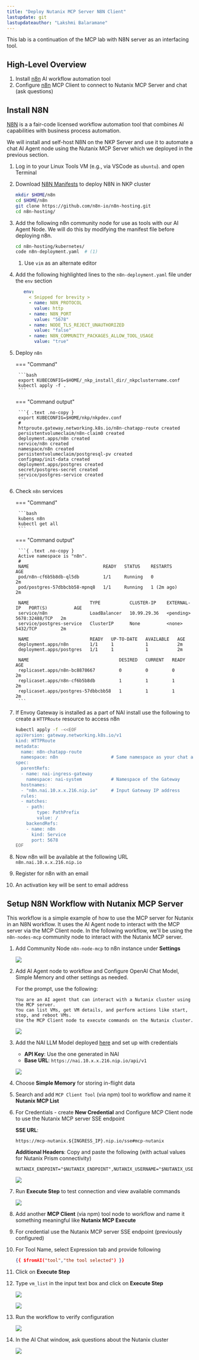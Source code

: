 ```yaml
---
title: "Deploy Nutanix MCP Server N8N Client"
lastupdate: git
lastupdateauthor: "Lakshmi Balaramane"
---
```


This lab is a continuation of the MCP lab with N8N server as an interfacing tool. 


## High-Level Overview

1. Install [n8n](https://n8n.io/) AI workflow automation tool
2. Configure [n8n](https://n8n.io/) MCP Client to connect to Nutanix MCP Server and chat (ask questions)


## Install N8N

[N8N](https://docs.n8n.io/) is a a fair-code licensed workflow automation tool that combines AI capabilities with business process automation.

We will install and self-host N8N on the NKP Server and use it to automate a chat AI Agent node using the Nutanix MCP Server which we deployed in the previous section. 

1. Log in to your Linux Tools VM (e.g., via VSCode as `ubuntu`). and open Terminal
   
2. Download [N8N Manifests](https://github.com/n8n-io/n8n-hosting) to deploy N8N in NKP cluster
   
    ```bash
    mkdir $HOME/n8n
    cd $HOME/n8n
    git clone https://github.com/n8n-io/n8n-hosting.git
    cd n8n-hosting/
    ```

3. Add the following n8n community node for use as tools with our AI Agent Node. We will do this by modifying the manifest file before deploying n8n.
   
    ```bash
    cd n8n-hosting/kubernetes/
    code n8n-deployment.yaml  # (1)  
    ```

    1. Use ``vim`` as an alternate editor

4. Add the following highlighted lines to the ``n8n-deployment.yaml`` file under the ``env`` section
   
    ```yaml hl_lines="9 10"
       env:
         < Snipped for brevity >
         - name: N8N_PROTOCOL
           value: http
         - name: N8N_PORT
           value: "5678"
         - name: NODE_TLS_REJECT_UNAUTHORIZED
           value: "false"
         - name: N8N_COMMUNITY_PACKAGES_ALLOW_TOOL_USAGE
           value: "true"
    ```

5. Deploy ``n8n``
    
    === "Command"

        ```bash
        export KUBECONFIG=$HOME/_nkp_install_dir/_nkpclustername.conf
        kubectl apply -f . 
        ```

    === "Command output"

        ```{ .text .no-copy }
        export KUBECONFIG=$HOME/nkp/nkpdev.conf
        #
        httproute.gateway.networking.k8s.io/n8n-chatapp-route created
        persistentvolumeclaim/n8n-claim0 created
        deployment.apps/n8n created
        service/n8n created
        namespace/n8n created
        persistentvolumeclaim/postgresql-pv created
        configmap/init-data created
        deployment.apps/postgres created
        secret/postgres-secret created
        service/postgres-service created
        ```

6. Check ``n8n`` services 
    
    === "Command"

        ```bash
        kubens n8n 
        kubectl get all
        ```

    === "Command output"

        ```{ .text .no-copy }
        Active namespace is "n8n".
        #
        NAME                            READY   STATUS    RESTARTS        AGE
        pod/n8n-cf6b5b8db-ql5db         1/1     Running   0               2m
        pod/postgres-57dbbcbb58-mpnq8   1/1     Running   1 (2m ago)      2m
        
        NAME                       TYPE           CLUSTER-IP    EXTERNAL-IP   PORT(S)          AGE
        service/n8n                LoadBalancer   10.99.29.36   <pending>     5678:32488/TCP   2m
        service/postgres-service   ClusterIP      None          <none>        5432/TCP         2m
        
        NAME                       READY   UP-TO-DATE   AVAILABLE   AGE
        deployment.apps/n8n        1/1     1            1           2m
        deployment.apps/postgres   1/1     1            1           2m
        
        NAME                                  DESIRED   CURRENT   READY   AGE
        replicaset.apps/n8n-bc8878667         0         0         0       2m
        replicaset.apps/n8n-cf6b5b8db         1         1         1       2m
        replicaset.apps/postgres-57dbbcbb58   1         1         1       2m
        ```

7.  If Envoy Gateway is installed as a part of NAI install use the following to create a ``HTTPRoute`` resource to access n8n
     ```bash
     kubectl apply -f -<<EOF
     apiVersion: gateway.networking.k8s.io/v1
     kind: HTTPRoute
     metadata:
       name: n8n-chatapp-route
       namespace: n8n                    # Same namespace as your chat app service
     spec:
       parentRefs:
       - name: nai-ingress-gateway
         namespace: nai-system           # Namespace of the Gateway
       hostnames:
       - "n8n.nai.10.x.x.216.nip.io"     # Input Gateway IP address
       rules:
       - matches:
         - path:
             type: PathPrefix
             value: /
         backendRefs:
         - name: n8n
           kind: Service
           port: 5678
     EOF
     ```

8. Now n8n will be available at the following URL ``n8n.nai.10.x.x.216.nip.io``
9. Register for n8n with an email
10. An activation key will be sent to email address

## Setup N8N Workflow with Nutanix MCP Server

This workflow is a simple example of how to use the MCP server for Nutanix in an N8N workflow. It uses the
AI Agent node to interact with the MCP server via the MCP Client node. In the following workflow, we'll be
using the ``n8n-nodes-mcp`` community node to interact with the Nutanix MCP server.

1. Add Community Node ``n8n-node-mcp`` to n8n instance under **Settings**
   
    ![](images/n8n_community.png)

2. Add AI Agent node to workflow and Configure OpenAI Chat Model, Simple Memory and other settings as needed.
    
    For the prompt, use the following:

    ```text
    You are an AI agent that can interact with a Nutanix cluster using the MCP server.
    You can list VMs, get VM details, and perform actions like start, stop, and reboot VMs.
    Use the MCP Client node to execute commands on the Nutanix cluster.
    ```
    
    ![](images/ai_agent_before_config.png)

4. Add the NAI LLM Model deployed [here](../../iep/iep_deploy.md#create-and-test-inference-endpoint) and set up with credentials
   
    - **API Key**: Use the one generated in NAI 
    - **Base URL**: ``https://nai.10.x.x.216.nip.io/api/v1``
   
    ![](images/nai_llm_credentials.png)

5. Choose **Simple Memory** for storing in-flight data

6. Search and add ``MCP Client Tool`` (via npm) tool to workflow and name it **Nutanix MCP List**
   
7. For Credentials - create **New Credential** and Configure MCP Client node to use the Nutanix MCP server SSE endpoint
   
    **SSE URL**: 
     
    ```text
    https://mcp-nutanix.${INGRESS_IP}.nip.io/sse#mcp-nutanix
    ```

    **Additional Headers**: Copy and paste the following (with actual values for Nutanix Prism connectivity)
   
    ```text
    NUTANIX_ENDPOINT="$NUTANIX_ENDPOINT",NUTANIX_USERNAME="$NUTANIX_USERNAME",NUTANIX_PASSWORD="$NUTANIX_PASSWORD",NUTANIX_INSECURE="true"
    ```

    ![](images/create_sse_account.png)

8. Run **Execute Step** to test connection and view available commands
   
    ![](images/mcp_tool_sse.png)

9. Add another **MCP Client** (via npm) tool node to workflow and name it something meaningful like **Nutanix MCP Execute**
10. For credential use the Nutanix MCP server SSE endpoint (previously configured)
11. For Tool Name, select Expression tab and provide following
   
    ```json
    {{ $fromAI("tool","the tool selected") }}
    ```

12. Click on **Execute Step**

13. Type ``vm_list``  in the input text box and click on **Execute Step**
    
     ![](images/test_mcp_execute.png)
    
     ![](images/mcp_execute_step.png)
    
14. Run the workflow to verify configuration
     
     ![](images/ai_agent_node.png)

15. In the AI Chat window, ask questions about the Nutanix cluster
    
     ![](images/n8n_chat_output.png)
